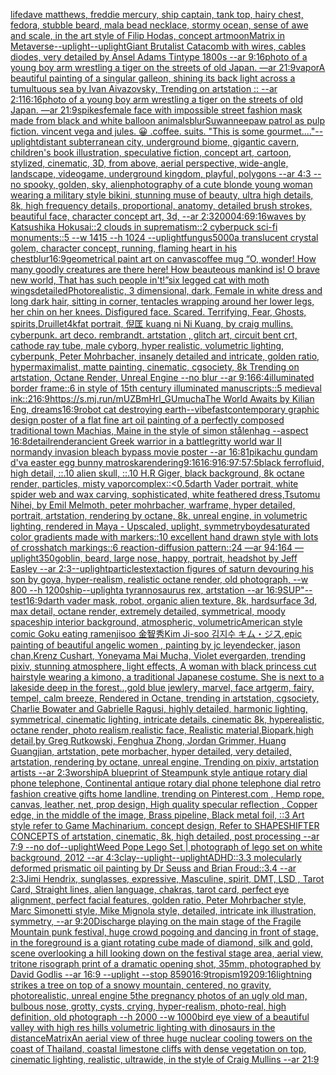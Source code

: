[life](https://www.ebank.nz/aiartgenerator?category=life)[dave matthews, freddie mercury, ship captain, tank top, hairy chest, fedora, stubble beard, mala bead necklace, stormy ocean, sense of awe and scale, in the art style of Filip Hodas, concept art](https://www.ebank.nz/aiartgenerator?category=dave%20matthews%2C%20freddie%20mercury%2C%20ship%20captain%2C%20tank%20top%2C%20hairy%20chest%2C%20fedora%2C%20stubble%20beard%2C%20mala%20bead%20necklace%2C%20stormy%20ocean%2C%20sense%20of%20awe%20and%20scale%2C%20in%20the%20art%20style%20of%20Filip%20Hodas%2C%20concept%20art)[moon](https://www.ebank.nz/aiartgenerator?category=moon)[Matrix in Metaverse](https://www.ebank.nz/aiartgenerator?category=Matrix%20in%20Metaverse)[--uplight](https://www.ebank.nz/aiartgenerator?category=--uplight)[--uplight](https://www.ebank.nz/aiartgenerator?category=--uplight)[Giant Brutalist Catacomb with wires, cables diodes, very detailed by Ansel Adams Tintype 1800s --ar  9:16](https://www.ebank.nz/aiartgenerator?category=Giant%20Brutalist%20Catacomb%20with%20wires%2C%20cables%20diodes%2C%20very%20detailed%20by%20Ansel%20Adams%20Tintype%201800s%20--ar%20%209%3A16)[photo of a young boy arm wrestling a tiger on the streets of old Japan. —ar 21:9](https://www.ebank.nz/aiartgenerator?category=photo%20of%20a%20young%20boy%20arm%20wrestling%20a%20tiger%20on%20the%20streets%20of%20old%20Japan.%20%E2%80%94ar%2021%3A9)[vapor](https://www.ebank.nz/aiartgenerator?category=vapor)[A beautiful painting of a singular galleon, shining its back light across a tumultuous sea by Ivan Aivazovsky, Trending on artstation :: --ar 2:1](https://www.ebank.nz/aiartgenerator?category=A%20beautiful%20painting%20of%20a%20singular%20galleon%2C%20shining%20its%20back%20light%20across%20a%20tumultuous%20sea%20by%20Ivan%20Aivazovsky%2C%20Trending%20on%20artstation%20%3A%3A%20--ar%202%3A1)[16:16](https://www.ebank.nz/aiartgenerator?category=16%3A16)[photo of a young boy arm wrestling a tiger on the streets of old Japan. —ar 21:9](https://www.ebank.nz/aiartgenerator?category=photo%20of%20a%20young%20boy%20arm%20wrestling%20a%20tiger%20on%20the%20streets%20of%20old%20Japan.%20%E2%80%94ar%2021%3A9)[spikes](https://www.ebank.nz/aiartgenerator?category=spikes)[female face with impossible street fashion mask made from black and white balloon animals](https://www.ebank.nz/aiartgenerator?category=female%20face%20with%20impossible%20street%20fashion%20mask%20made%20from%20black%20and%20white%20balloon%20animals)[blur](https://www.ebank.nz/aiartgenerator?category=blur)[Suwannee](https://www.ebank.nz/aiartgenerator?category=Suwannee)[paw patrol as pulp fiction. vincent vega and jules. 😀 .coffee. suits. "This is some gourmet...."](https://www.ebank.nz/aiartgenerator?category=paw%20patrol%20as%20pulp%20fiction.%20vincent%20vega%20and%20jules.%20%F0%9F%98%80%20.coffee.%20suits.%20%22This%20is%20some%20gourmet....%22)[--uplight](https://www.ebank.nz/aiartgenerator?category=--uplight)[distant subterranean city, underground biome, gigantic cavern, children's book illustration, speculative fiction, concept art, cartoon, stylized, cinematic, 3D, from above, aerial perspective, wide-angle, landscape, videogame, underground kingdom, playful, polygons  --ar 4:3 --no spooky, golden, sky, alien](https://www.ebank.nz/aiartgenerator?category=distant%20subterranean%20city%2C%20underground%20biome%2C%20gigantic%20cavern%2C%20children%27s%20book%20illustration%2C%20speculative%20fiction%2C%20concept%20art%2C%20cartoon%2C%20stylized%2C%20cinematic%2C%203D%2C%20from%20above%2C%20aerial%20perspective%2C%20wide-angle%2C%20landscape%2C%20videogame%2C%20underground%20kingdom%2C%20playful%2C%20polygons%20%20--ar%204%3A3%20--no%20spooky%2C%20golden%2C%20sky%2C%20alien)[photography of a cute blonde young woman wearing a military style bikini, stunning muse of beauty, ultra high details, 8k, high frequency details, proportional, anatomy, detailed brush strokes,  beautiful face, character concept art, 3d, --ar 2:3](https://www.ebank.nz/aiartgenerator?category=photography%20of%20a%20cute%20blonde%20young%20woman%20wearing%20a%20military%20style%20bikini%2C%20stunning%20muse%20of%20beauty%2C%20ultra%20high%20details%2C%208k%2C%20high%20frequency%20details%2C%20proportional%2C%20anatomy%2C%20detailed%20brush%20strokes%2C%20%20beautiful%20face%2C%20character%20concept%20art%2C%203d%2C%20--ar%202%3A3)[2000](https://www.ebank.nz/aiartgenerator?category=2000)[4:6](https://www.ebank.nz/aiartgenerator?category=4%3A6)[9:16](https://www.ebank.nz/aiartgenerator?category=9%3A16)[waves by Katsushika Hokusai::2 clouds in suprematism::2 cyberpuck sci-fi monuments::5 --w 1415 --h 1024 --uplight](https://www.ebank.nz/aiartgenerator?category=waves%20by%20Katsushika%20Hokusai%3A%3A2%20clouds%20in%20suprematism%3A%3A2%20cyberpuck%20sci-fi%20monuments%3A%3A5%20--w%201415%20--h%201024%20--uplight)[fungus](https://www.ebank.nz/aiartgenerator?category=fungus)[5000](https://www.ebank.nz/aiartgenerator?category=5000)[a translucent crystal golem, character concept, running, flaming heart in his chest](https://www.ebank.nz/aiartgenerator?category=a%20translucent%20crystal%20golem%2C%20character%20concept%2C%20running%2C%20flaming%20heart%20in%20his%20chest)[blur](https://www.ebank.nz/aiartgenerator?category=blur)[16:9](https://www.ebank.nz/aiartgenerator?category=16%3A9)[geometrical paint art on canvas](https://www.ebank.nz/aiartgenerator?category=geometrical%20paint%20art%20on%20canvas)[coffee mug “O, wonder! How many goodly creatures are there here! How beauteous mankind is! O brave new world, That has such people in't!”](https://www.ebank.nz/aiartgenerator?category=coffee%20mug%20%E2%80%9CO%2C%20wonder%21%20How%20many%20goodly%20creatures%20are%20there%20here%21%20How%20beauteous%20mankind%20is%21%20O%20brave%20new%20world%2C%20That%20has%20such%20people%20in%27t%21%E2%80%9D)[six legged cat with moth wings](https://www.ebank.nz/aiartgenerator?category=six%20legged%20cat%20with%20moth%20wings)[detailed](https://www.ebank.nz/aiartgenerator?category=detailed)[Photorealistic, 3 dimensional, dark, Female in white dress and long dark hair, sitting in corner, tentacles wrapping around her lower legs, her chin on her knees. Disfigured face. Scared. Terrifying, Fear,  Ghosts, spirits,](https://www.ebank.nz/aiartgenerator?category=Photorealistic%2C%203%20dimensional%2C%20dark%2C%20Female%20in%20white%20dress%20and%20long%20dark%20hair%2C%20sitting%20in%20corner%2C%20tentacles%20wrapping%20around%20her%20lower%20legs%2C%20her%20chin%20on%20her%20knees.%20Disfigured%20face.%20Scared.%20Terrifying%2C%20Fear%2C%20%20Ghosts%2C%20spirits%2C)[Druillet](https://www.ebank.nz/aiartgenerator?category=Druillet)[4k](https://www.ebank.nz/aiartgenerator?category=4k)[fat portrait,  倪匡 kuang ni Ni Kuang,  by craig mullins. cyberpunk. art deco. rembrandt. artstation , glitch art, circuit bent crt, cathode ray tube, male cyborg, hyper realistic, volumetric lighting, cyberpunk, Peter Mohrbacher, insanely detailed and intricate, golden ratio, hypermaximalist, matte painting, cinematic, cgsociety, 8k Trending on artstation, Octane Render, Unreal Engine --no blur --ar 9:16](https://www.ebank.nz/aiartgenerator?category=fat%20portrait%2C%20%20%E5%80%AA%E5%8C%A1%20kuang%20ni%20Ni%20Kuang%2C%20%20by%20craig%20mullins.%20cyberpunk.%20art%20deco.%20rembrandt.%20artstation%20%2C%20glitch%20art%2C%20circuit%20bent%20crt%2C%20cathode%20ray%20tube%2C%20male%20cyborg%2C%20hyper%20realistic%2C%20volumetric%20lighting%2C%20cyberpunk%2C%20Peter%20Mohrbacher%2C%20insanely%20detailed%20and%20intricate%2C%20golden%20ratio%2C%20hypermaximalist%2C%20matte%20painting%2C%20cinematic%2C%20cgsociety%2C%208k%20Trending%20on%20artstation%2C%20Octane%20Render%2C%20Unreal%20Engine%20--no%20blur%20--ar%209%3A16)[6:4](https://www.ebank.nz/aiartgenerator?category=6%3A4)[illuminated border frame::6 in style of 15th century illuminated manuscripts::5 medieval ink::2](https://www.ebank.nz/aiartgenerator?category=illuminated%20border%20frame%3A%3A6%20in%20style%20of%2015th%20century%20illuminated%20manuscripts%3A%3A5%20medieval%20ink%3A%3A2)[16:9](https://www.ebank.nz/aiartgenerator?category=16%3A9)[<https://s.mj.run/mUZBmHrl_GU>](https://www.ebank.nz/aiartgenerator?category=%3Chttps%3A//s.mj.run/mUZBmHrl_GU%3E)[mucha](https://www.ebank.nz/aiartgenerator?category=mucha)[The World Awaits by Kilian Eng, dreams](https://www.ebank.nz/aiartgenerator?category=The%20World%20Awaits%20by%20Kilian%20Eng%2C%20dreams)[16:9](https://www.ebank.nz/aiartgenerator?category=16%3A9)[robot cat destroying earth](https://www.ebank.nz/aiartgenerator?category=robot%20cat%20destroying%20earth)[--vibefast](https://www.ebank.nz/aiartgenerator?category=--vibefast)[contemporary graphic design poster of a flat fine art oil painting of a perfectly composed traditional town Machias, Maine in the style of simon stålenhag --aspect 16:8](https://www.ebank.nz/aiartgenerator?category=contemporary%20graphic%20design%20poster%20of%20a%20flat%20fine%20art%20oil%20painting%20of%20a%20perfectly%20composed%20traditional%20town%20Machias%2C%20Maine%20in%20the%20style%20of%20simon%20st%C3%A5lenhag%20--aspect%2016%3A8)[detail](https://www.ebank.nz/aiartgenerator?category=detail)[render](https://www.ebank.nz/aiartgenerator?category=render)[ancient Greek warrior in a battle](https://www.ebank.nz/aiartgenerator?category=ancient%20Greek%20warrior%20in%20a%20battle)[gritty world war II normandy invasion bleach bypass movie poster --ar 16:8](https://www.ebank.nz/aiartgenerator?category=gritty%20world%20war%20II%20normandy%20invasion%20bleach%20bypass%20movie%20poster%20--ar%2016%3A8)[1](https://www.ebank.nz/aiartgenerator?category=1)[pikachu gundam d'va easter egg bunny matroska](https://www.ebank.nz/aiartgenerator?category=pikachu%20gundam%20d%27va%20easter%20egg%20bunny%20matroska)[rendering](https://www.ebank.nz/aiartgenerator?category=rendering)[9:16](https://www.ebank.nz/aiartgenerator?category=9%3A16)[16:9](https://www.ebank.nz/aiartgenerator?category=16%3A9)[16:9](https://www.ebank.nz/aiartgenerator?category=16%3A9)[7:5](https://www.ebank.nz/aiartgenerator?category=7%3A5)[7:5](https://www.ebank.nz/aiartgenerator?category=7%3A5)[black ferrofluid, high detail, ::.10 alien skull, ::.10 H.R Giger, black background, 8k octane render, particles, misty vapor](https://www.ebank.nz/aiartgenerator?category=black%20ferrofluid%2C%20high%20detail%2C%20%3A%3A.10%20alien%20skull%2C%20%3A%3A.10%20H.R%20Giger%2C%20black%20background%2C%208k%20octane%20render%2C%20particles%2C%20misty%20vapor)[complex::](https://www.ebank.nz/aiartgenerator?category=complex%3A%3A)[<0.5](https://www.ebank.nz/aiartgenerator?category=%3C0.5)[darth Vader portrait, white spider web and wax carving, sophisticated, white feathered dress,Tsutomu Nihei, by Emil Melmoth, peter mohrbacher, warframe, hyper detailed, portrait, artstation, rendering by octane, 8k, unreal engine, in volumetric lighting, rendered in Maya - Upscaled, uplight, symmetry](https://www.ebank.nz/aiartgenerator?category=darth%20Vader%20portrait%2C%20white%20spider%20web%20and%20wax%20carving%2C%20sophisticated%2C%20white%20feathered%20dress%2CTsutomu%20Nihei%2C%20by%20Emil%20Melmoth%2C%20peter%20mohrbacher%2C%20warframe%2C%20hyper%20detailed%2C%20portrait%2C%20artstation%2C%20rendering%20by%20octane%2C%208k%2C%20unreal%20engine%2C%20in%20volumetric%20lighting%2C%20rendered%20in%20Maya%20-%20Upscaled%2C%20uplight%2C%20symmetry)[boy](https://www.ebank.nz/aiartgenerator?category=boy)[desaturated color gradients made with markers::10 excellent hand drawn style with lots of crosshatch markings::6 reaction-diffusion pattern::24 —ar 94:164 —uplight](https://www.ebank.nz/aiartgenerator?category=desaturated%20color%20gradients%20made%20with%20markers%3A%3A10%20excellent%20hand%20drawn%20style%20with%20lots%20of%20crosshatch%20markings%3A%3A6%20reaction-diffusion%20pattern%3A%3A24%20%E2%80%94ar%2094%3A164%20%E2%80%94uplight)[350](https://www.ebank.nz/aiartgenerator?category=350)[goblin, beard, large nose, happy, portrait, headshot by Jeff Easley --ar 2:3](https://www.ebank.nz/aiartgenerator?category=goblin%2C%20beard%2C%20large%20nose%2C%20happy%2C%20portrait%2C%20headshot%20by%20Jeff%20Easley%20--ar%202%3A3)[--uplight](https://www.ebank.nz/aiartgenerator?category=--uplight)[particles](https://www.ebank.nz/aiartgenerator?category=particles)[text](https://www.ebank.nz/aiartgenerator?category=text)[action figures of saturn devouring his son by goya, hyper-realism, realistic octane render, old photograph, --w 800 --h 1200](https://www.ebank.nz/aiartgenerator?category=action%20figures%20of%20saturn%20devouring%20his%20son%20by%20goya%2C%20hyper-realism%2C%20realistic%20octane%20render%2C%20old%20photograph%2C%20--w%20800%20--h%201200)[ship](https://www.ebank.nz/aiartgenerator?category=ship)[--uplight](https://www.ebank.nz/aiartgenerator?category=--uplight)[a tyrannosaurus rex, artstation --ar 16:9](https://www.ebank.nz/aiartgenerator?category=a%20tyrannosaurus%20rex%2C%20artstation%20--ar%2016%3A9)[SUP"](https://www.ebank.nz/aiartgenerator?category=SUP%22)[--test](https://www.ebank.nz/aiartgenerator?category=--test)[16:9](https://www.ebank.nz/aiartgenerator?category=16%3A9)[darth vader mask, robot, organic alien texture, 8k, hardsurface 3d, max detail, octane render, extremely detailed, symmetrical, moody spaceship interior background, atmospheric, volumetric](https://www.ebank.nz/aiartgenerator?category=darth%20vader%20mask%2C%20robot%2C%20organic%20alien%20texture%2C%208k%2C%20hardsurface%203d%2C%20max%20detail%2C%20octane%20render%2C%20extremely%20detailed%2C%20symmetrical%2C%20moody%20spaceship%20interior%20background%2C%20atmospheric%2C%20volumetric)[American style comic Goku eating ramen](https://www.ebank.nz/aiartgenerator?category=American%20style%20comic%20Goku%20eating%20ramen)[jisoo 金智秀Kim Ji-soo 김지수 キム・ジス,epic painting of beautiful angelic women , painting by jc leyendecker, jason chan,Krenz Cushart, Yoneyama Mai Mucha, Violet evergarden, trending pixiv, stunning atmosphere, light effects, A woman with black princess cut hairstyle wearing a kimono, a traditional Japanese costume. She is next to a lakeside deep in the forest..,gold blue jewlery, marvel, face artgerm, fairy, tempel, calm breeze, Rendered in Octane, trending in artstation, cgsociety, Charlie Bowater and Gabrielle Ragusi, highly detailed, harmonic lighting, symmetrical, cinematic lighting, intricate details, cinematic 8k, hyperealistic, octane render, photo realism,realistic face, Realistic material,Biopark,high detail,by Greg Rutkowski, Fenghua Zhong, Jordan Grimmer, Huang Guangjian, artstation, pete morbacher, hyper detailed, very detailed, artstation, rendering by octane, unreal engine, Trending on pixiv, artstation artists --ar 2:3](https://www.ebank.nz/aiartgenerator?category=jisoo%20%E9%87%91%E6%99%BA%E7%A7%80Kim%20Ji-soo%20%EA%B9%80%EC%A7%80%EC%88%98%20%E3%82%AD%E3%83%A0%E3%83%BB%E3%82%B8%E3%82%B9%2Cepic%20painting%20of%20beautiful%20angelic%20women%20%2C%20painting%20by%20jc%20leyendecker%2C%20jason%20chan%2CKrenz%20Cushart%2C%20Yoneyama%20Mai%20Mucha%2C%20Violet%20evergarden%2C%20trending%20pixiv%2C%20stunning%20atmosphere%2C%20light%20effects%2C%20A%20woman%20with%20black%20princess%20cut%20hairstyle%20wearing%20a%20kimono%2C%20a%20traditional%20Japanese%20costume.%20She%20is%20next%20to%20a%20lakeside%20deep%20in%20the%20forest..%2Cgold%20blue%20jewlery%2C%20marvel%2C%20face%20artgerm%2C%20fairy%2C%20tempel%2C%20calm%20breeze%2C%20Rendered%20in%20Octane%2C%20trending%20in%20artstation%2C%20cgsociety%2C%20Charlie%20Bowater%20and%20Gabrielle%20Ragusi%2C%20highly%20detailed%2C%20harmonic%20lighting%2C%20symmetrical%2C%20cinematic%20lighting%2C%20intricate%20details%2C%20cinematic%208k%2C%20hyperealistic%2C%20octane%20render%2C%20photo%20realism%2Crealistic%20face%2C%20Realistic%20material%2CBiopark%2Chigh%20detail%2Cby%20Greg%20Rutkowski%2C%20Fenghua%20Zhong%2C%20Jordan%20Grimmer%2C%20Huang%20Guangjian%2C%20artstation%2C%20pete%20morbacher%2C%20hyper%20detailed%2C%20very%20detailed%2C%20artstation%2C%20rendering%20by%20octane%2C%20unreal%20engine%2C%20Trending%20on%20pixiv%2C%20artstation%20artists%20--ar%202%3A3)[worship](https://www.ebank.nz/aiartgenerator?category=worship)[A blueprint of Steampunk style antique rotary dial phone telephone,  Continental antique rotary dial phone telephone dial retro fashion creative gifts home landline, trending on Pinterest.com  , Hemp rope, canvas, leather, net, prop design, High quality specular reflection , Copper  edge, in the middle of the image, Brass pipeline,  Black metal foil,  ::3  Art style refer to Game Machinarium.  concept design, Refer to SHAPESHIFTER CONCEPTS  of artstation, cinematic,  8k, high detailed,  post processing    --ar 7:9   --no dof](https://www.ebank.nz/aiartgenerator?category=A%20blueprint%20of%20Steampunk%20style%20antique%20rotary%20dial%20phone%20telephone%2C%20%20Continental%20antique%20rotary%20dial%20phone%20telephone%20dial%20retro%20fashion%20creative%20gifts%20home%20landline%2C%20trending%20on%20Pinterest.com%20%20%2C%20Hemp%20rope%2C%20canvas%2C%20leather%2C%20net%2C%20prop%20design%2C%20High%20quality%20specular%20reflection%20%2C%20Copper%20%20edge%2C%20in%20the%20middle%20of%20the%20image%2C%20Brass%20pipeline%2C%20%20Black%20metal%20foil%2C%20%20%3A%3A3%20%20Art%20style%20refer%20to%20Game%20Machinarium.%20%20concept%20design%2C%20Refer%20to%20SHAPESHIFTER%20CONCEPTS%20%20of%20artstation%2C%20cinematic%2C%20%208k%2C%20high%20detailed%2C%20%20post%20processing%20%20%20%20--ar%207%3A9%20%20%20--no%20dof)[--uplight](https://www.ebank.nz/aiartgenerator?category=--uplight)[Weed Pope Lego Set | photograph of lego set on white background, 2012 --ar 4:3](https://www.ebank.nz/aiartgenerator?category=Weed%20Pope%20Lego%20Set%20%7C%20photograph%20of%20lego%20set%20on%20white%20background%2C%202012%20--ar%204%3A3)[clay](https://www.ebank.nz/aiartgenerator?category=clay)[--uplight](https://www.ebank.nz/aiartgenerator?category=--uplight)[--uplight](https://www.ebank.nz/aiartgenerator?category=--uplight)[ADHD::3.3 molecularly deformed prismatic oil painting by Dr Seuss and Brian Froud::3.4 --ar 2:3](https://www.ebank.nz/aiartgenerator?category=ADHD%3A%3A3.3%20molecularly%20deformed%20prismatic%20oil%20painting%20by%20Dr%20Seuss%20and%20Brian%20Froud%3A%3A3.4%20--ar%202%3A3)[Jimi Hendrix, sunglasses, expressive, Masculine, spirit, DMT, LSD , Tarot Card, Straight lines, alien language, chakras, tarot card, perfect eye alignment, perfect facial features, golden ratio, Peter Mohrbacher style, Marc Simonetti style, Mike Mignola style, detailed, intricate ink illustration, symmetry, --ar 9:20](https://www.ebank.nz/aiartgenerator?category=Jimi%20Hendrix%2C%20sunglasses%2C%20expressive%2C%20Masculine%2C%20spirit%2C%20DMT%2C%20LSD%20%2C%20Tarot%20Card%2C%20Straight%20lines%2C%20alien%20language%2C%20chakras%2C%20tarot%20card%2C%20perfect%20eye%20alignment%2C%20perfect%20facial%20features%2C%20golden%20ratio%2C%20Peter%20Mohrbacher%20style%2C%20Marc%20Simonetti%20style%2C%20Mike%20Mignola%20style%2C%20detailed%2C%20intricate%20ink%20illustration%2C%20symmetry%2C%20--ar%209%3A20)[Discharge playing on the main stage of the Fragile Mountain punk festival, huge crowd pogoing and dancing in front of stage, in the foreground is a giant rotating cube made of diamond, silk and gold, scene overlooking a hill looking down on the festival stage area, aerial view, tritone risograph print of a dramatic opening shot, 35mm, photographed by David Godlis --ar 16:9 --uplight --stop 85](https://www.ebank.nz/aiartgenerator?category=Discharge%20playing%20on%20the%20main%20stage%20of%20the%20Fragile%20Mountain%20punk%20festival%2C%20huge%20crowd%20pogoing%20and%20dancing%20in%20front%20of%20stage%2C%20in%20the%20foreground%20is%20a%20giant%20rotating%20cube%20made%20of%20diamond%2C%20silk%20and%20gold%2C%20scene%20overlooking%20a%20hill%20looking%20down%20on%20the%20festival%20stage%20area%2C%20aerial%20view%2C%20tritone%20risograph%20print%20of%20a%20dramatic%20opening%20shot%2C%2035mm%2C%20photographed%20by%20David%20Godlis%20--ar%2016%3A9%20--uplight%20--stop%2085)[90](https://www.ebank.nz/aiartgenerator?category=90)[16:9](https://www.ebank.nz/aiartgenerator?category=16%3A9)[tropism](https://www.ebank.nz/aiartgenerator?category=tropism)[1920](https://www.ebank.nz/aiartgenerator?category=1920)[9:16](https://www.ebank.nz/aiartgenerator?category=9%3A16)[lightning strikes a tree on top of a snowy mountain, centered, no gravity, photorealistic, unreal engine 5](https://www.ebank.nz/aiartgenerator?category=lightning%20strikes%20a%20tree%20on%20top%20of%20a%20snowy%20mountain%2C%20centered%2C%20no%20gravity%2C%20photorealistic%2C%20unreal%20engine%205)[the pregnancy photos of an ugly old man, bulbous nose, grotty, cysts, crying, hyper-realism, photo-real, high definition, old photograph --h 2000 --w 1000](https://www.ebank.nz/aiartgenerator?category=the%20pregnancy%20photos%20of%20an%20ugly%20old%20man%2C%20bulbous%20nose%2C%20grotty%2C%20cysts%2C%20crying%2C%20hyper-realism%2C%20photo-real%2C%20high%20definition%2C%20old%20photograph%20--h%202000%20--w%201000)[bird eye view of a beautiful valley with high res hills volumetric lighting with dinosaurs in the distance](https://www.ebank.nz/aiartgenerator?category=bird%20eye%20view%20of%20a%20beautiful%20valley%20with%20high%20res%20hills%20volumetric%20lighting%20with%20dinosaurs%20in%20the%20distance)[Matrix](https://www.ebank.nz/aiartgenerator?category=Matrix)[An aerial view of three huge nuclear cooling towers on the coast of Thailand, coastal limestone cliffs with dense vegetation on top, cinematic lighting, realistic, ultrawide, in the style of Craig Mullins --ar 21:9](https://www.ebank.nz/aiartgenerator?category=An%20aerial%20view%20of%20three%20huge%20nuclear%20cooling%20towers%20on%20the%20coast%20of%20Thailand%2C%20coastal%20limestone%20cliffs%20with%20dense%20vegetation%20on%20top%2C%20cinematic%20lighting%2C%20realistic%2C%20ultrawide%2C%20in%20the%20style%20of%20Craig%20Mullins%20--ar%2021%3A9)